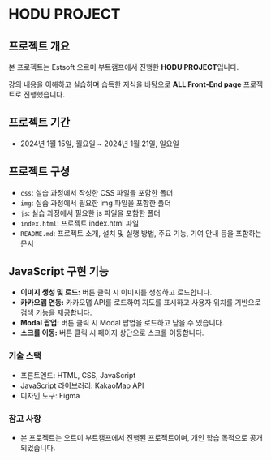 # HODU PROJECT

## 프로젝트 개요

본 프로젝트는 Estsoft 오르미 부트캠프에서 진행한 **HODU PROJECT**입니다.

강의 내용을 이해하고 실습하며 습득한 지식을 바탕으로 **ALL Front-End page** 프로젝트로 진행했습니다.

## 프로젝트 기간
* 2024년 1월 15일, 월요일 ~ 2024년 1월 21일, 일요일

## 프로젝트 구성

* `css`: 실습 과정에서 작성한 CSS 파일을 포함한 폴더
* `img`: 실습 과정에서 필요한 img 파일을 포함한 폴더
* `js`: 실습 과정에서 필요한 js 파일을 포함한 폴더
* `index.html`: 프로젝트 index.html 파일
* `README.md`: 프로젝트 소개, 설치 및 실행 방법, 주요 기능, 기여 안내 등을 포함하는 문서

## JavaScript 구현 기능
* **이미지 생성 및 로드:** 버튼 클릭 시 이미지를 생성하고 로드합니다.
* **카카오맵 연동:** 카카오맵 API를 로드하여 지도를 표시하고 사용자 위치를 기반으로 검색 기능을 제공합니다.
* **Modal 팝업:** 버튼 클릭 시 Modal 팝업을 로드하고 닫을 수 있습니다.
* **스크롤 이동:** 버튼 클릭 시 페이지 상단으로 스크롤 이동합니다.

### 기술 스택

* 프론트엔드: HTML, CSS, JavaScript
* JavaScript 라이브러리: KakaoMap API
* 디자인 도구: Figma

### 참고 사항

* 본 프로젝트는 오르미 부트캠프에서 진행된 프로젝트이며, 개인 학습 목적으로 공개되었습니다.
